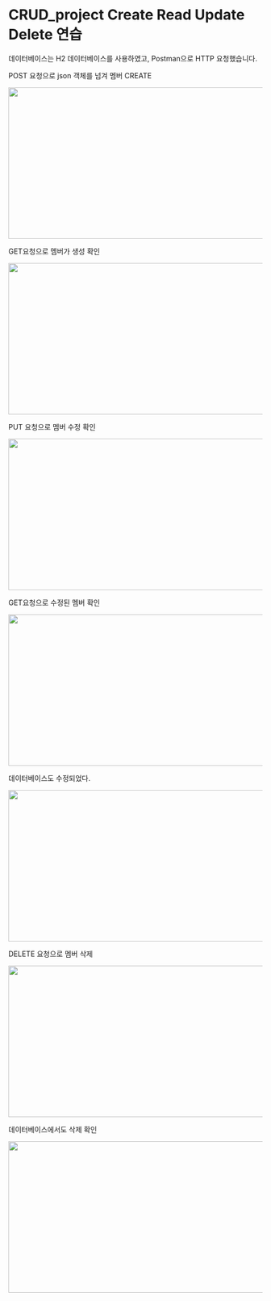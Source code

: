 # CRUD_project Create Read Update Delete 연습
데이터베이스는 H2 데이터베이스를 사용하였고, Postman으로 HTTP 요청했습니다.


POST 요청으로 json 객체를 넘겨 멤버 CREATE

<img src="https://velog.velcdn.com/images/park_youngho/post/e202f96a-bcda-41d3-afac-8225399d2fd6/image.png"  width="600" height="300"/>


GET요청으로 멤버가 생성 확인

<img src="https://velog.velcdn.com/images/park_youngho/post/45e4d78f-7c7d-4ad9-8aeb-1dc6d91e649b/image.png"  width="600" height="300"/>


PUT 요청으로 멤버 수정 확인

<img src="https://velog.velcdn.com/images/park_youngho/post/dd6f2016-56c9-4962-a72c-523da27ed28b/image.png"  width="600" height="300"/>


GET요청으로 수정된 멤버 확인

<img src="https://velog.velcdn.com/images/park_youngho/post/ebb9cf12-9778-4880-b09d-da569482a554/image.png"  width="600" height="300"/>

데이터베이스도 수정되었다.

<img src="https://velog.velcdn.com/images/park_youngho/post/4c6d14cf-b3b2-405f-ba86-70a545295019/image.png"  width="600" height="300"/>

DELETE 요청으로 멤버 삭제

<img src="https://velog.velcdn.com/images/park_youngho/post/eda0d315-9afa-40d5-9b90-3ec31897b995/image.png"  width="600" height="300"/>

데이터베이스에서도 삭제 확인

<img src="https://velog.velcdn.com/images/park_youngho/post/d83a762c-c017-415d-b805-e21f7501f921/image.png"  width="600" height="300"/>
